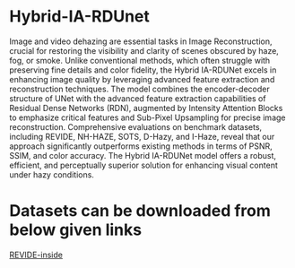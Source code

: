 # Hybrid-IA-RDUnet
 Image and video dehazing are essential tasks in Image Reconstruction, crucial for restoring the visibility and clarity of scenes obscured by haze, fog, or smoke. Unlike conventional methods, which often struggle with preserving fine details and color fidelity, the Hybrid IA-RDUNet excels in enhancing image quality by leveraging advanced feature extraction and reconstruction techniques. The model combines the encoder-decoder structure of UNet with the advanced feature extraction capabilities of Residual Dense Networks (RDN), augmented by Intensity Attention Blocks to emphasize critical features and Sub-Pixel Upsampling for precise image reconstruction. Comprehensive evaluations on benchmark datasets, including REVIDE, NH-HAZE, SOTS, D-Hazy, and I-Haze, reveal that our approach significantly outperforms existing methods in terms of PSNR, SSIM, and color accuracy. The Hybrid IA-RDUNet model offers a robust, efficient, and perceptually superior solution for enhancing visual content under hazy conditions.

# Datasets can be downloaded from below given links

[REVIDE-inside](https://www.kaggle.com/datasets/hannahkamundson/revide-indoor/data) 
